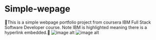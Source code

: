 # Simple-wepage
🍓This is a simple webpage portfolio project from coursera IBM Full Stack Software Developer course. Note IBM is highlighted meaning  there is a hyperlink embedded.🍉
![image alt](https://github.com/Charmaine-byte/Simple-wepage/blob/ec0ce97ecdde5024d35ab8f48451c29e44a2bd93/Screenshot_20250705-152014.jpg)
![image alt](https://github.com/Charmaine-byte/Simple-wepage/blob/4ddf0e1b85a345db5a433c9c10193e5fe85c1933/Screenshot_20250705-152024.jpg)
